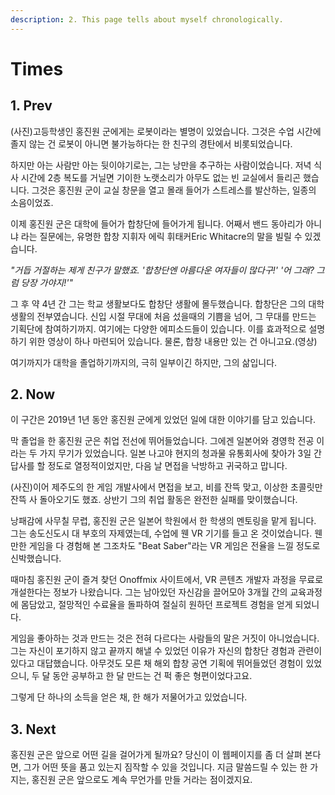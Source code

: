 ```yaml
---
description: 2. This page tells about myself chronologically.
---
```


# Times

## 1. Prev

\(사진\)고등학생인 홍진원 군에게는 로봇이라는 별명이 있었습니다. 그것은 수업 시간에 졸지 않는 건 로봇이 아니면 불가능하다는 한 친구의 경탄에서 비롯되었습니다. 

하지만 아는 사람만 아는 뒷이야기로는, 그는 낭만을 추구하는 사람이었습니다. 저녁 식사 시간에 2층 복도를 거닐면 기이한 노랫소리가 아무도 없는 빈 교실에서 들리곤 했습니다. 그것은 홍진원 군이 교실 창문을 열고 몰래 들어가 스트레스를 발산하는, 일종의 소음이었죠.

이제 홍진원 군은 대학에 들어가 합창단에 들어가게 됩니다. 어째서 밴드 동아리가 아니냐 라는 질문에는, 유명한 합창 지휘자 에릭 휘태커Eric Whitacre의 말을 빌릴 수 있겠습니다.

_"거듭 거절하는 제게 친구가 말했죠. '합창단엔 아름다운 여자들이 많다구!' '어 그래? 그럼 당장 가야지!'"_

그 후 약 4년 간 그는 학교 생활보다도 합창단 생활에 몰두했습니다. 합창단은 그의 대학생활의 전부였습니다. 신입 시절 무대에 처음 섰을때의 기쁨을 넘어, 그 무대를 만드는 기획단에 참여하기까지. 여기에는 다양한 에피소드들이 있습니다. 이를 효과적으로 설명하기 위한 영상이 하나 마련되어 있습니다. 물론, 합창 내용만 있는 건 아니고요.\(영상\)

여기까지가 대학을 졸업하기까지의, 극히 일부이긴 하지만,  그의 삶입니다.

## 2. Now

이 구간은 2019년 1년 동안 홍진원 군에게 있었던 일에 대한 이야기를 담고 있습니다. 

막 졸업을 한 홍진원 군은 취업 전선에 뛰어들었습니다. 그에겐 일본어와 경영학 전공 이라는 두 가지 무기가 있었습니다. 일본 나고야 현지의 청과물 유통회사에 찾아가 3일 간 답사를 할 정도로 열정적이었지만, 다음 날 면접을 낙방하고 귀국하고 맙니다. 

\(사진\)이어 제주도의 한 게임 개발사에서 면접을 보고, 비를 잔뜩 맞고, 이상한 초콜릿만 잔뜩 사 돌아오기도 했죠. 상반기 그의 취업 활동은 완전한 실패를 맞이했습니다.

낭패감에 사무칠 무렵, 홍진원 군은 일본어 학원에서 한 학생의 멘토링을 맡게 됩니다. 그는 송도신도시 대 부호의 자제였는데, 수업에 웬 VR 기기를 들고 온 것이었습니다. 웬만한 게임을 다 경험해 본 그조차도 "Beat Saber"라는 VR 게임은 전율을 느낄 정도로 신박했습니다. 

때마침 홍진원 군이 즐겨 찾던 Onoffmix 사이트에서, VR 콘텐츠 개발자 과정을 무료로 개설한다는 정보가 나왔습니다. 그는 남아있던 자신감을 끌어모아 3개월 간의 교육과정에 몸담았고, 절망적인 수료율을 돌파하여 절실히 원하던 프로젝트 경험을 얻게 되었니다.

게임을 좋아하는 것과 만드는 것은 전혀 다르다는 사람들의 말은 거짓이 아니었습니다. 그는 자신이 포기하지 않고 끝까지 해낼 수 있었던 이유가 자신의 합창단 경험과 관련이 있다고 대답했습니다. 아무것도 모른 채 해외 합창 공연 기획에 뛰어들었던 경험이 있었으니, 두 달 동안 공부하고 한 달 만드는 건 퍽 좋은 형편이었다고요.

그렇게 단 하나의 소득을 얻은 채, 한 해가 저물어가고 있었습니다.

## 3. Next

홍진원 군은 앞으로 어떤 길을 걸어가게 될까요? 당신이 이 웹페이지를 좀 더 살펴 본다면, 그가 어떤 뜻을 품고 있는지 짐작할 수 있을 것입니다. 지금 말씀드릴 수 있는 한 가지는, 홍진원 군은 앞으로도 계속 무언가를 만들 거라는 점이겠지요.





